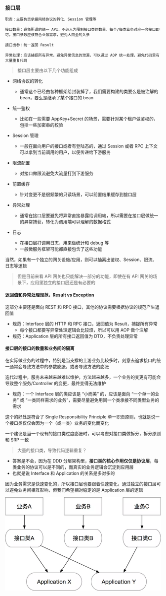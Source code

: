 ### 接口层

``` 
职责：主要负责承接网络协议的转化、Session 管理等

接口数量：避免所谓的统一 API，不必人为限制接口类的数量，每个/每类业务对应一套接口即可，接口参数应该符合业务需求，避免大而全的入参

接口出参：统一返回 Result

异常处理：应该捕捉所有异常，避免异常信息的泄漏，可以通过 AOP 统一处理，避免代码里有大量重复代码
```

> 接口层主要由以下几个功能组成

* 网络协议的转化
  * 通常这个已经由各种框架给封装掉了，我们需要构建的类要么是被注解的 bean，要么是继承了某个接口的 bean

* 统一鉴权
  * 比如在一些需要 AppKey+Secret 的场景，需要针对某个租户做鉴权的，包括一些加密串的校验

* Session 管理
  * 一般在面向用户的接口或者有登陆态的，通过 Session 或者 RPC 上下文可以拿到当前调用的用户，以便传递给下游服务

* 限流配置
  * 对接口做限流避免大流量打到下游服务

* 前置缓存
  * 针对变更不是很频繁的只读场景，可以前置结果缓存到接口层

* 异常处理
  * 通常在接口层要避免将异常直接暴露给调用端，所以需要在接口层做统一的异常捕获，转化为调用端可以理解的数据格式

* 日志
  * 在接口层打调用日志，用来做统计和 debug 等
  * 一般微服务框架可能都直接包含了这些功能

当然，如果有一个独立的网关设施/应用，则可以抽离出鉴权、Session、限流、日志等逻辑

> 但是目前来看 API 网关也只能解决一部分的功能，即使在有 API 网关的场景下，应用里独立的接口层还是有必要的

####  返回值和异常处理规范，Result vs Exception

这部分主要还是面向 REST 和 RPC 接口，其他的协议需要根据协议的规范产生返回值

* 规范：Interface 层的 HTTP 和 RPC 接口，返回值为 Result，捕捉所有异常
  * 每个接口都要写异常处理逻辑会比较烦，所以可以用 AOP 做个注解
* 规范：Application 层的所有接口返回值为 DTO，不负责处理异常

#### 接口层的接口的数量和业务间的隔离

在实际做业务的过程中，特别是当支撑的上游业务比较多时，刻意去追求接口的统一通常会导致方法中的参数膨胀，或者导致方法的膨胀

迭代过程中，服务未来越来越难以维护，方法越来越多，一个业务的变更有可能会导致整个服务/Controller 的变更，最终变得无法维护

* 规范：一个 Interface 层的类应该是 “小而美” 的，应该是面向 “一个单一的业务” 或 “一类同样需求的业务”，需要尽量避免用同一个类承接不同类型业务的需求

这个的好处是符合了 Single Responsibility Principle 单一职责原则，也就是说一个接口类仅仅会因为一个（或一类）业务的变化而变化

一个建议是当一个现有的接口类过度膨胀时，可以考虑对接口类做拆分，拆分原则和 SRP 一致

> 大量的接口类，导致代码逻辑重复？

* 答案是不会，因为在 DDD 分层架构里，**接口类的核心作用仅仅是协议层**，每类业务的协议可以是不同的，而真实的业务逻辑会沉淀到应用层
* 也就是说 Interface 和 Application 的关系是多对多的

因为业务需求是快速变化的，所以接口层也要跟着快速变化，通过独立的接口层可以避免业务间相互影响，但我们希望相对稳定的是 Application 层的逻辑

 ![img_1.png](img_1.png)